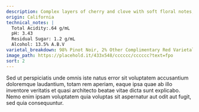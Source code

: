 ```yaml
---
description: Complex layers of cherry and clove with soft floral notes, hints of strawberry jam and pomegranate, and a seductive finish.
origin: California
technical_notes: |
  Total Acidity:.64 g/mL
  pH: 3.43
  Residual Sugar: 1.2 g/mL
  Alcohol: 13.5% A.B.V
varietal_breakdown: 98% Pinot Noir, 2% Other Complimentary Red Varietals
image_path: https://placehold.it/433x548/cccccc/cccccc?text=fpo
sort: 2
---
```


Sed ut perspiciatis unde omnis iste natus error sit voluptatem accusantium doloremque laudantium, totam rem aperiam, eaque ipsa quae ab illo inventore veritatis et quasi architecto beatae vitae dicta sunt explicabo. Nemo enim ipsam voluptatem quia voluptas sit aspernatur aut odit aut fugit, sed quia consequuntur.